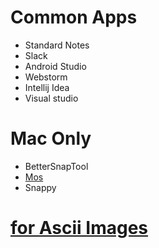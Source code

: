# Common Apps

- Standard Notes
- Slack
- Android Studio
- Webstorm
- Intellij Idea
- Visual studio

# Mac Only

- BetterSnapTool
- [Mos](https://mos.caldis.me/)
- Snappy

# [for Ascii Images](https://fsymbols.com/text-art/)
